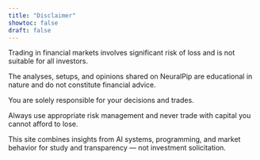 ```yaml
---
title: "Disclaimer"
showtoc: false
draft: false
---
```


Trading in financial markets involves significant risk of loss and is not suitable for all investors.

The analyses, setups, and opinions shared on NeuralPip are educational in nature and do not constitute financial advice.

You are solely responsible for your decisions and trades.

Always use appropriate risk management and never trade with capital you cannot afford to lose.

This site combines insights from AI systems, programming, and market behavior for study and transparency — not investment solicitation.

